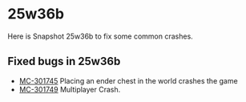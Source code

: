 # 25w36b

Here is Snapshot 25w36b to fix some common crashes.

## Fixed bugs in 25w36b

-   [MC-301745](https://bugs.mojang.com/browse/MC-301745) Placing an ender chest in the world crashes the game
-   [MC-301749](https://bugs.mojang.com/browse/MC-301749) Multiplayer Crash.